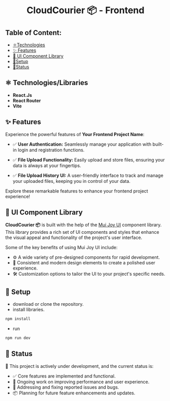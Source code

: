 <h1 align="center">CloudCourier 📦 - Frontend</h1>

## Table of Content:

- [⚛️Technologies](#technologies/libraries)
- [✨ Features](#features)
- [🎨 UI Component Library](#ui-component-library)
- [🔧Setup](#setup)
- [📶Status](#status)

## ⚛️ Technologies/Libraries

- **React.Js**
- **React Router**
- **Vite**

## ✨ Features

Experience the powerful features of **Your Frontend Project Name**:

- ✅ **User Authentication:** Seamlessly manage your application with built-in login and registration functions.

- ✅ **File Upload Functionality:** Easily upload and store files, ensuring your data is always at your fingertips.

- ✅ **File Upload History UI:** A user-friendly interface to track and manage your uploaded files, keeping you in control of your data.

Explore these remarkable features to enhance your frontend project experience!

## 🎨 UI Component Library

**CloudCourier 📦** is built with the help of the [Mui Joy UI](https://github.com/muijoy/mui-joy) component library. This library provides a rich set of UI components and styles that enhance the visual appeal and functionality of the project's user interface.

Some of the key benefits of using Mui Joy UI include:

- ⚙️ A wide variety of pre-designed components for rapid development.
- 🎨 Consistent and modern design elements to create a polished user experience.
- 🛠️ Customization options to tailor the UI to your project's specific needs.

## 🔧 Setup

- download or clone the repository.
- install libraries.

```bash
npm install
```

- run

```bash
npm run dev
```

## 📶 Status

🚧 This project is actively under development, and the current status is:

- ✅ Core features are implemented and functional.
- 🔧 Ongoing work on improving performance and user experience.
- 🐞 Addressing and fixing reported issues and bugs.
- 📦 Planning for future feature enhancements and updates.
